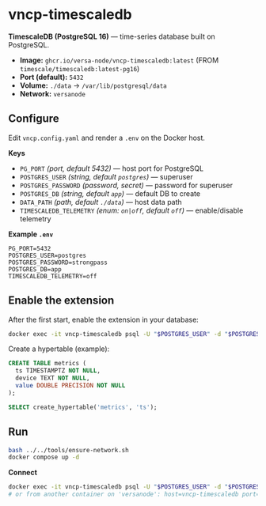 # vncp-timescaledb

**TimescaleDB (PostgreSQL 16)** — time-series database built on PostgreSQL.

- **Image:** `ghcr.io/versa-node/vncp-timescaledb:latest` (FROM `timescale/timescaledb:latest-pg16`)
- **Port (default):** `5432`
- **Volume:** `./data` → `/var/lib/postgresql/data`
- **Network:** `versanode`

## Configure

Edit `vncp.config.yaml` and render a `.env` on the Docker host.

**Keys**
- `PG_PORT` *(port, default 5432)* — host port for PostgreSQL
- `POSTGRES_USER` *(string, default `postgres`)* — superuser
- `POSTGRES_PASSWORD` *(password, secret)* — password for superuser
- `POSTGRES_DB` *(string, default `app`)* — default DB to create
- `DATA_PATH` *(path, default `./data`)* — host data path
- `TIMESCALEDB_TELEMETRY` *(enum: `on|off`, default `off`)* — enable/disable telemetry

**Example `.env`**
```env
PG_PORT=5432
POSTGRES_USER=postgres
POSTGRES_PASSWORD=strongpass
POSTGRES_DB=app
TIMESCALEDB_TELEMETRY=off
```

## Enable the extension

After the first start, enable the extension in your database:

```bash
docker exec -it vncp-timescaledb psql -U "$POSTGRES_USER" -d "$POSTGRES_DB" -c "CREATE EXTENSION IF NOT EXISTS timescaledb;"
```

Create a hypertable (example):

```sql
CREATE TABLE metrics (
  ts TIMESTAMPTZ NOT NULL,
  device TEXT NOT NULL,
  value DOUBLE PRECISION NOT NULL
);

SELECT create_hypertable('metrics', 'ts');
```

## Run
```bash
bash ../../tools/ensure-network.sh
docker compose up -d
```

**Connect**
```bash
docker exec -it vncp-timescaledb psql -U "$POSTGRES_USER" -d "$POSTGRES_DB"
# or from another container on 'versanode': host=vncp-timescaledb port=5432
```
